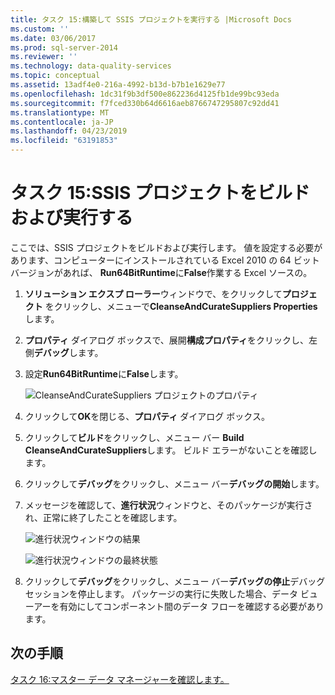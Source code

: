```yaml
---
title: タスク 15:構築して SSIS プロジェクトを実行する |Microsoft Docs
ms.custom: ''
ms.date: 03/06/2017
ms.prod: sql-server-2014
ms.reviewer: ''
ms.technology: data-quality-services
ms.topic: conceptual
ms.assetid: 13adf4e0-216a-4992-b13d-b7b1e1629e77
ms.openlocfilehash: 1dc31f9b3df500e862236d4125fb1de99bc93eda
ms.sourcegitcommit: f7fced330b64d6616aeb8766747295807c92dd41
ms.translationtype: MT
ms.contentlocale: ja-JP
ms.lasthandoff: 04/23/2019
ms.locfileid: "63191853"
---
```

# <a name="task-15-building-and-running-the-ssis-project"></a>タスク 15:SSIS プロジェクトをビルドおよび実行する
  ここでは、SSIS プロジェクトをビルドおよび実行します。 値を設定する必要があります、コンピューターにインストールされている Excel 2010 の 64 ビット バージョンがあれば、 **Run64BitRuntime**に**False**作業する Excel ソースの。  
  
1.  **ソリューション エクスプ ローラー**ウィンドウで、をクリックして**プロジェクト** をクリックし、メニューで**CleanseAndCurateSuppliers Properties**します。  
  
2.  **プロパティ** ダイアログ ボックスで、展開**構成プロパティ**をクリックし、左側**デバッグ**します。  
  
3.  設定**Run64BitRuntime**に**False**します。  
  
     ![CleanseAndCurateSuppliers プロジェクトのプロパティ](../../2014/tutorials/media/et-buildingandrunningthessisproject-01.jpg "CleanseAndCurateSuppliers プロジェクトのプロパティ")  
  
4.  クリックして**OK**を閉じる、**プロパティ** ダイアログ ボックス。  
  
5.  クリックして**ビルド**をクリックし、メニュー バー **Build CleanseAndCurateSuppliers**します。 ビルド エラーがないことを確認します。  
  
6.  クリックして**デバッグ**をクリックし、メニュー バー**デバッグの開始**します。  
  
7.  メッセージを確認して、**進行状況**ウィンドウと、そのパッケージが実行され、正常に終了したことを確認します。  
  
     ![進行状況ウィンドウの結果](../../2014/tutorials/media/et-buildingandrunningthessisproject-02.jpg "進行状況ウィンドウの結果")  
  
     ![進行状況ウィンドウの最終状態](../../2014/tutorials/media/et-buildingandrunningthessisproject-03.jpg "進行状況ウィンドウの最終状態")  
  
8.  クリックして**デバッグ**をクリックし、メニュー バー**デバッグの停止**デバッグ セッションを停止します。 パッケージの実行に失敗した場合、データ ビューアーを有効にしてコンポーネント間のデータ フローを確認する必要があります。  
  
## <a name="next-step"></a>次の手順  
 [タスク 16:マスター データ マネージャーを確認します。](../../2014/tutorials/task-16-verifying-with-master-data-manager.md)  
  
  
